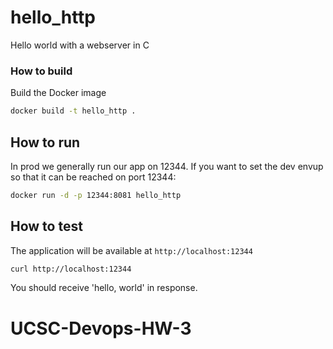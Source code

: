 # hello_http
Hello world with a webserver in C


### How to build

Build the Docker image
```bash
docker build -t hello_http .
```

## How to run
In prod we generally run our app on 12344.  If you want to set the dev envup so that it can be reached on port 12344:

```bash
docker run -d -p 12344:8081 hello_http
```



## How to test

The application will be available at `http://localhost:12344`

```bash
curl http://localhost:12344
```

You should receive 'hello, world' in response.


# UCSC-Devops-HW-3
